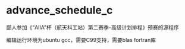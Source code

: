 # advance_schedule_c

鄙人参加《“AIIA”杯（航天科工站）第二赛季-高级计划排程》预赛的源程序

编辑运行环境为ubuntu gcc，需要C99支持，需要blas fortran库
